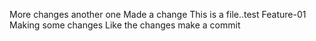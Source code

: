 More changes
another one
Made a change
This is a file..test
Feature-01
Making some changes
Like the changes
make a commit

